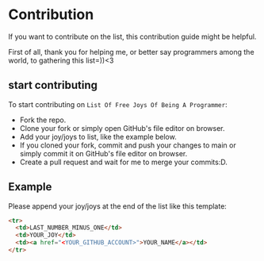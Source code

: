 # Contribution

If you want to contribute on the list, this contribution guide might be helpful.

First of all, thank you for helping me, or better say programmers among the world, to gathering this list=))<3

## start contributing

To start contributing on `List Of Free Joys Of Being A Programmer`:

- Fork the repo.
- Clone your fork or simply open GitHub's file editor on browser.
- Add your joy/joys to list, like the example below.
- If you cloned your fork, commit and push your changes to main or simply commit it on GitHub's file editor on browser.
- Create a pull request and wait for me to merge your commits:D.

## Example

Please append your joy/joys at the end of the list like this template:

```html
<tr>
  <td>LAST_NUMBER_MINUS_ONE</td>
  <td>YOUR_JOY</td>
  <td><a href="<YOUR_GITHUB_ACCOUNT>">YOUR_NAME</a></td>
</tr>
```

